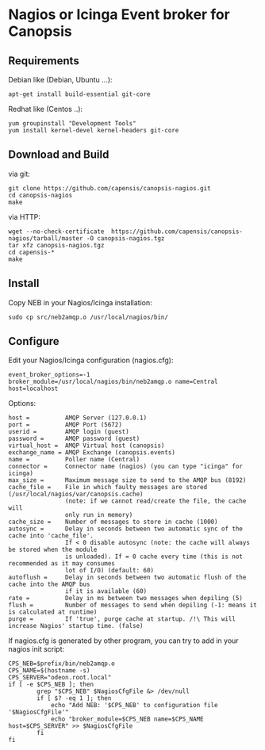 # Nagios or Icinga Event broker for Canopsis #

## Requirements ##

Debian like (Debian, Ubuntu ...):

    apt-get install build-essential git-core


Redhat like (Centos ..):

    yum groupinstall "Development Tools"
    yum install kernel-devel kernel-headers git-core


## Download and Build ##

via git:

    git clone https://github.com/capensis/canopsis-nagios.git
    cd canopsis-nagios
    make

via HTTP:

    wget --no-check-certificate  https://github.com/capensis/canopsis-nagios/tarball/master -O canopsis-nagios.tgz
    tar xfz canopsis-nagios.tgz
    cd capensis-*
    make

## Install ##

Copy NEB in your Nagios/Icinga installation:

    sudo cp src/neb2amqp.o /usr/local/nagios/bin/


## Configure ##

Edit your Nagios/Icinga configuration (nagios.cfg):

    event_broker_options=-1
    broker_module=/usr/local/nagios/bin/neb2amqp.o name=Central host=localhost

Options:

    host =          AMQP Server (127.0.0.1)
    port =          AMQP Port (5672)
    userid =        AMQP login (guest)
    password =      AMQP password (guest)
    virtual_host =  AMQP Virtual host (canopsis)
    exchange_name = AMQP Exchange (canopsis.events)
    name =          Poller name (Central)
    connector =     Connector name (nagios) (you can type "icinga" for icinga)
    max_size =      Maximum message size to send to the AMQP bus (8192)
    cache_file =    File in which faulty messages are stored (/usr/local/nagios/var/canopsis.cache)
                    (note: if we cannot read/create the file, the cache will
                    only run in memory)
    cache_size =    Number of messages to store in cache (1000)
    autosync =      Delay in seconds between two automatic sync of the cache into 'cache_file'.
                    If < 0 disable autosync (note: the cache will always be stored when the module
                    is unloaded). If = 0 cache every time (this is not recommended as it may consumes
                    lot of I/O) (default: 60)
    autoflush =     Delay in seconds between two automatic flush of the cache into the AMQP bus
                    if it is available (60)
    rate =          Delay in ms between two messages when depiling (5)
    flush =         Number of messages to send when depiling (-1: means it is calculated at runtime)
    purge =         If 'true', purge cache at startup. /!\ This will increase Nagios' startup time. (false)

If nagios.cfg is generated by other program, you can try to add in your nagios init script:

    CPS_NEB=$prefix/bin/neb2amqp.o
    CPS_NAME=$(hostname -s)
    CPS_SERVER="odeon.root.local"
    if [ -e $CPS_NEB ]; then
            grep "$CPS_NEB" $NagiosCfgFile &> /dev/null
            if [ $? -eq 1 ]; then
                echo "Add NEB: '$CPS_NEB' to configuration file '$NagiosCfgFile'"
                echo "broker_module=$CPS_NEB name=$CPS_NAME host=$CPS_SERVER" >> $NagiosCfgFile
            fi
    fi
